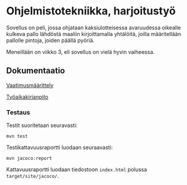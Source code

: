 # Ohjelmistotekniikka, harjoitustyö

Sovellus on peli, jossa ohjataan kaksiulotteisessa avaruudessa oikealle kulkeva pallo lähdöstä maaliin kirjoittamalla yhtälöitä, joilla määritellään pallolle pintoja, joiden päällä pyöriä.

Meneillään on viikko 3, eli sovellus on vielä hyvin vaiheessa.

## Dokumentaatio

[Vaatimusmäärittely](https://github.com/kbjakex/ot-harjoitystyo/blob/main/dokumentaatio/vaatimusmaarittely.md)

[Työaikakirjanpito](https://github.com/kbjakex/ot-harjoitystyo/blob/main/dokumentaatio/tuntikirjanpito.md)

### Testaus

Testit suoritetaan seuravasti:

```
mvn test
```

Testikattavuusraportti luodaan seuraavasti:

```
mvn jacoco:report
```

Kattavuusraportti luodaan tiedostoon `index.html` polussa `target/site/jacoco/`.
